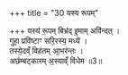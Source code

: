 +++
title = "30 यस्य रूपम्"

+++
यस्य॑ रू॒पम् बिभ्र॑द् इ॒माम् अवि॑न्दत् ।   
गुहा॒ प्रवि॑ष्टाꣳ सरि॒रस्य॒ मध्ये॑ ।  
तस्ये॒दव्ँ विह॑तम् आ॒भर॑न्तः ।  
अछ॑म्बट्कारम् अ॒स्याव्ँ वि॑धेम ॥3॥